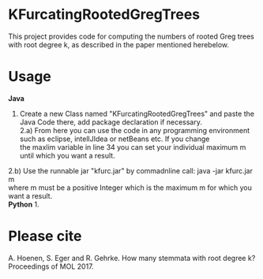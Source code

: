 # KFurcatingRootedGregTrees
This project provides code for computing the numbers of rooted Greg trees with root degree k, as described in the paper mentioned herebelow.
# Usage
<b>Java</b>
1. Create a new Class named "KFurcatingRootedGregTrees" and paste the Java Code there, add package declaration if necessary.<br/>
2.a) From here you can use the code in any programming environment such as eclipse, intellJIdea or netBeans etc. If you change  
     the maxlim variable in line 34 you can set your individual maximum m until which you want a result. 

2.b) Use the runnable jar "kfurc.jar" by commadnline call: java -jar kfurc.jar m<br/>
where m must be a positive Integer which is the maximum m for which you want a result.<br/>
<b>Python</b>
1. 
# Please cite
A. Hoenen, S. Eger and R. Gehrke. How many stemmata with root degree k? Proceedings of MOL 2017.
